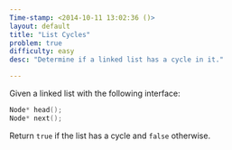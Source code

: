 ```yaml
---
Time-stamp: <2014-10-11 13:02:36 ()>
layout: default
title: "List Cycles"
problem: true
difficulty: easy
desc: "Determine if a linked list has a cycle in it."

---
```


Given a linked list with the following interface:

```cpp
Node* head();
Node* next();
```

Return `true` if the list has a cycle and `false` otherwise.
